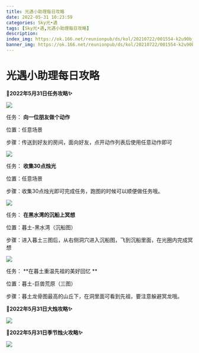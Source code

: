 ```yaml
---
title: 光遇小助理每日攻略
date: 2022-05-31 10:23:59
categories: Sky光•遇
tags: [Sky光•遇,光遇小助理每日攻略]
description: 
index_img: https://ok.166.net/reunionpub/ds/kol/20210722/001554-k2u90bj7ay.png?imageView&thumbnail=600x0&type=jpg
banner_img: https://ok.166.net/reunionpub/ds/kol/20210722/001554-k2u90bj7ay.png?imageView&thumbnail=600x0&type=jpg
---
```

# 光遇小助理每日攻略
**🎉2022年5月31日任务攻略✨**

![](https://ok.166.net/reunionpub/ds/kol/20220529/005729-hneuqmvocj.png)

任务： **向一位朋友做个动作**

位置：任意场景

步骤：传送到好友的房间，面向好友，点开动作列表后使用任意动作即可

![](https://ok.166.net/reunionpub/ds/kol/20220528/004002-493rsfuyki.png)

任务： **收集30点烛光**

位置：任意场景

步骤：收集30点烛光即可完成任务，跑图的时候可以顺便做任务哦。

![](https://ok.166.net/reunionpub/ds/kol/20220531/000809-4vitch3pr8.png)

任务： **在黑水湾的沉船上冥想**

位置：暮土-黑水湾（沉船图）

步骤：进入暮土三图后，从右侧洞穴进入沉船图，飞到沉船里面，在光圈内完成冥想

  

![](https://ok.166.net/reunionpub/ds/kol/20220531/001611-jmvizwe6cb.png)

任务： **在暮土重温先祖的美好回忆  **

位置：暮土-巨兽荒原（三图）

步骤：暮土龙骨图最高的山丘下，在洞里面可看到先祖，要注意躲避冥龙哦。

 **🎉2022年5月31日大烛攻略✨**

![](https://ok.166.net/reunionpub/ds/kol/20220531/000923-qe6r8oil0w.png)

  

 **🎉2022年5月31日季节烛火攻略✨**

![](https://ok.166.net/reunionpub/ds/kol/20220531/001031-a98rgtbk62.png)

  

